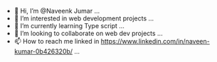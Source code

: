 - 👋 Hi, I’m @Naveenk Jumar ...
- 👀 I’m interested in web development projects ...
- 🌱 I’m currently learning Type script ...
- 💞️ I’m looking to collaborate on web dev projects ...
- 📫 How to reach me linked in https://www.linkedin.com/in/naveen-kumar-0b426320b/ ...

<!---
Naveenk54/Naveenk54 is a ✨ special ✨ repository because its `README.md` (this file) appears on your GitHub profile.
You can click the Preview link to take a look at your changes.
--->
